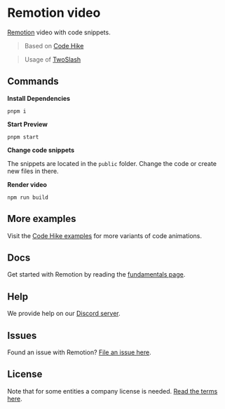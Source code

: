 # Remotion video

[Remotion](https://www.remotion.dev/templates/code-hike) video with code snippets.

> Based on [Code Hike](https://codehike.org)

> Usage of [TwoSlash](https://twoslash.netlify.app/refs/notations)

## Commands

**Install Dependencies**

```console
pnpm i
```

**Start Preview**

```console
pnpm start
```

**Change code snippets**

The snippets are located in the `public` folder.
Change the code or create new files in there.

**Render video**

```console
npm run build
```

## More examples

Visit the [Code Hike examples](https://github.com/code-hike/examples/tree/main/with-remotion) for more variants of code animations.

## Docs

Get started with Remotion by reading the [fundamentals page](https://www.remotion.dev/docs/the-fundamentals).

## Help

We provide help on our [Discord server](https://discord.gg/6VzzNDwUwV).

## Issues

Found an issue with Remotion? [File an issue here](https://github.com/remotion-dev/remotion/issues/new).

## License

Note that for some entities a company license is needed. [Read the terms here](https://github.com/remotion-dev/remotion/blob/main/LICENSE.md).
